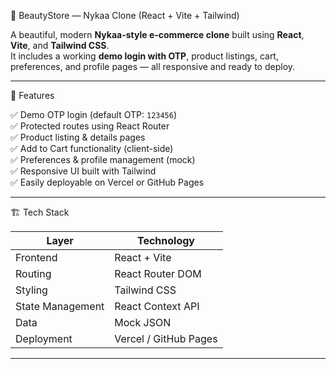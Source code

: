 💄 BeautyStore — Nykaa Clone (React + Vite + Tailwind)

A beautiful, modern **Nykaa-style e-commerce clone** built using **React**, **Vite**, and **Tailwind CSS**.  
It includes a working **demo login with OTP**, product listings, cart, preferences, and profile pages — all responsive and ready to deploy.

---

🌸 Features

✅ Demo OTP login (default OTP: `123456`)  
✅ Protected routes using React Router  
✅ Product listing & details pages  
✅ Add to Cart functionality (client-side)  
✅ Preferences & profile management (mock)  
✅ Responsive UI built with Tailwind  
✅ Easily deployable on Vercel or GitHub Pages  

---

🏗️ Tech Stack

| Layer | Technology |
|--------|-------------|
| Frontend | React + Vite |
| Routing | React Router DOM |
| Styling | Tailwind CSS |
| State Management | React Context API |
| Data | Mock JSON |
| Deployment | Vercel / GitHub Pages |

---


